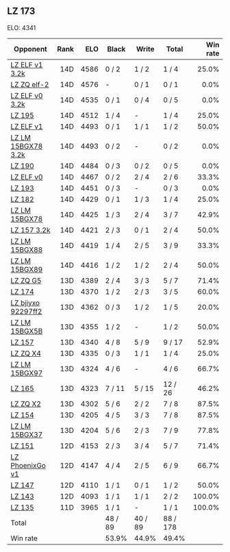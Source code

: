 ## LZ 173 ##

ELO: 4341

Opponent | Rank | ELO | Black | Write | Total | Win rate
---------|-----:|----:|-------|-------|-------|-------:
[LZ ELF v1 3.2k](LZ%20ELF%20v1%203.2k.md) | 14D | 4586 | 0 / 2 | 1 / 2 | 1 / 4 | 25.0%
[LZ ZQ elf-2](LZ%20ZQ%20elf-2.md) | 14D | 4576 | - | 0 / 1 | 0 / 1 | 0.0%
[LZ ELF v0 3.2k](LZ%20ELF%20v0%203.2k.md) | 14D | 4535 | 0 / 1 | 0 / 4 | 0 / 5 | 0.0%
[LZ 195](LZ%20195.md) | 14D | 4512 | 1 / 4 | - | 1 / 4 | 25.0%
[LZ ELF v1](LZ%20ELF%20v1.md) | 14D | 4493 | 0 / 1 | 1 / 1 | 1 / 2 | 50.0%
[LZ LM 15BGX78 3.2k](LZ%20LM%2015BGX78%203.2k.md) | 14D | 4493 | 0 / 2 | - | 0 / 2 | 0.0%
[LZ 190](LZ%20190.md) | 14D | 4484 | 0 / 3 | 0 / 2 | 0 / 5 | 0.0%
[LZ ELF v0](LZ%20ELF%20v0.md) | 14D | 4467 | 0 / 2 | 2 / 4 | 2 / 6 | 33.3%
[LZ 193](LZ%20193.md) | 14D | 4451 | 0 / 3 | - | 0 / 3 | 0.0%
[LZ 182](LZ%20182.md) | 14D | 4429 | 0 / 1 | 1 / 3 | 1 / 4 | 25.0%
[LZ LM 15BGX78](LZ%20LM%2015BGX78.md) | 14D | 4425 | 1 / 3 | 2 / 4 | 3 / 7 | 42.9%
[LZ 157 3.2k](LZ%20157%203.2k.md) | 14D | 4421 | 2 / 3 | 0 / 1 | 2 / 4 | 50.0%
[LZ LM 15BGX88](LZ%20LM%2015BGX88.md) | 14D | 4419 | 1 / 4 | 2 / 5 | 3 / 9 | 33.3%
[LZ LM 15BGX89](LZ%20LM%2015BGX89.md) | 14D | 4416 | 1 / 2 | 1 / 2 | 2 / 4 | 50.0%
[LZ ZQ G5](LZ%20ZQ%20G5.md) | 13D | 4389 | 2 / 4 | 3 / 3 | 5 / 7 | 71.4%
[LZ 174](LZ%20174.md) | 13D | 4370 | 1 / 2 | 2 / 3 | 3 / 5 | 60.0%
[LZ bjiyxo 92297ff2](LZ%20bjiyxo%2092297ff2.md) | 13D | 4362 | 0 / 3 | 1 / 2 | 1 / 5 | 20.0%
[LZ LM 15BGX5B](LZ%20LM%2015BGX5B.md) | 13D | 4355 | 1 / 2 | - | 1 / 2 | 50.0%
[LZ 157](LZ%20157.md) | 13D | 4340 | 4 / 8 | 5 / 9 | 9 / 17 | 52.9%
[LZ ZQ X4](LZ%20ZQ%20X4.md) | 13D | 4335 | 0 / 3 | 1 / 1 | 1 / 4 | 25.0%
[LZ LM 15BGX97](LZ%20LM%2015BGX97.md) | 13D | 4324 | 4 / 6 | - | 4 / 6 | 66.7%
[LZ 165](LZ%20165.md) | 13D | 4323 | 7 / 11 | 5 / 15 | 12 / 26 | 46.2%
[LZ ZQ X2](LZ%20ZQ%20X2.md) | 13D | 4302 | 5 / 6 | 2 / 2 | 7 / 8 | 87.5%
[LZ 154](LZ%20154.md) | 13D | 4205 | 4 / 5 | 3 / 3 | 7 / 8 | 87.5%
[LZ LM 15BGX37](LZ%20LM%2015BGX37.md) | 13D | 4204 | 5 / 6 | 2 / 3 | 7 / 9 | 77.8%
[LZ 151](LZ%20151.md) | 12D | 4153 | 2 / 3 | 3 / 4 | 5 / 7 | 71.4%
[LZ PhoenixGo v1](LZ%20PhoenixGo%20v1.md) | 12D | 4147 | 4 / 4 | 2 / 5 | 6 / 9 | 66.7%
[LZ 147](LZ%20147.md) | 12D | 4110 | 1 / 1 | 0 / 1 | 1 / 2 | 50.0%
[LZ 143](LZ%20143.md) | 12D | 4093 | 1 / 1 | 1 / 1 | 2 / 2 | 100.0%
[LZ 135](LZ%20135.md) | 11D | 3965 | 1 / 1 | - | 1 / 1 | 100.0%
Total | | | 48 / 89 | 40 / 89 | 88 / 178 | 
Win rate| | | 53.9% | 44.9% | 49.4% | 
